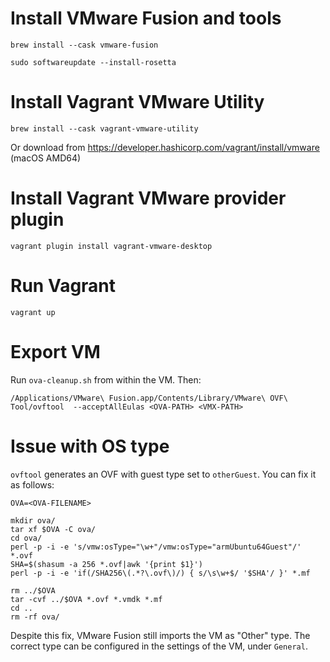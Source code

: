# Install VMware Fusion and tools

```
brew install --cask vmware-fusion
```

```
sudo softwareupdate --install-rosetta
```


# Install Vagrant VMware Utility

```
brew install --cask vagrant-vmware-utility
```

Or download from https://developer.hashicorp.com/vagrant/install/vmware (macOS AMD64)


# Install Vagrant VMware provider plugin

```
vagrant plugin install vagrant-vmware-desktop
```


# Run Vagrant

```
vagrant up
```


# Export VM

Run `ova-cleanup.sh` from within the VM.
Then:

```
/Applications/VMware\ Fusion.app/Contents/Library/VMware\ OVF\ Tool/ovftool  --acceptAllEulas <OVA-PATH> <VMX-PATH>
```


# Issue with OS type

`ovftool` generates an OVF with guest type set to `otherGuest`. You can fix it as follows:

```
OVA=<OVA-FILENAME>

mkdir ova/
tar xf $OVA -C ova/
cd ova/
perl -p -i -e 's/vmw:osType="\w+"/vmw:osType="armUbuntu64Guest"/' *.ovf
SHA=$(shasum -a 256 *.ovf|awk '{print $1}')
perl -p -i -e 'if(/SHA256\(.*?\.ovf\)/) { s/\s\w+$/ '$SHA'/ }' *.mf

rm ../$OVA
tar -cvf ../$OVA *.ovf *.vmdk *.mf
cd ..
rm -rf ova/
```

Despite this fix, VMware Fusion still imports the VM as "Other" type.
The correct type can be configured in the settings of the VM, under `General`.
